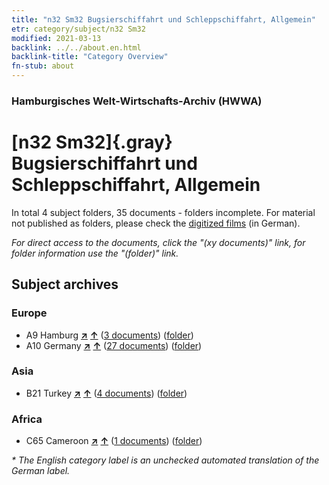 ```yaml
---
title: "n32 Sm32 Bugsierschiffahrt und Schleppschiffahrt, Allgemein"
etr: category/subject/n32 Sm32
modified: 2021-03-13
backlink: ../../about.en.html
backlink-title: "Category Overview"
fn-stub: about
---
```


### Hamburgisches Welt-Wirtschafts-Archiv (HWWA)
# [n32 Sm32]{.gray}&#8201; Bugsierschiffahrt und Schleppschiffahrt, Allgemein&#160; 





In total 4 subject folders, 35 documents - folders incomplete.
For material not published as folders, please check the [digitized films](/film/h1_sh) (in German).

_For direct access to the documents, click the "(xy documents)" link, for folder information use the "(folder)" link._

## Subject archives



### Europe

- A9 Hamburg [**&nearr;**](../../../geo/i/140905/about.en.html "Hamburg (all folders)") [**&uarr;**](../../../geo/about.en.html#A9 "Country category system") (<a href="https://pm20.zbw.eu/dfgview/sh/140905,145612" title="about: Hamburg : Bugsierschiffahrt und Schleppschiffahrt, Allgemein" target="_blank">3 documents</a>) ([folder](http://purl.org/pressemappe20/folder/sh/140905,145612))
- A10 Germany [**&nearr;**](../../../geo/i/126128/about.en.html "Germany (all folders)") [**&uarr;**](../../../geo/about.en.html#A10 "Country category system") (<a href="https://pm20.zbw.eu/dfgview/sh/126128,145612" title="about: Germany : Bugsierschiffahrt und Schleppschiffahrt, Allgemein" target="_blank">27 documents</a>) ([folder](http://purl.org/pressemappe20/folder/sh/126128,145612))

### Asia

- B21 Turkey [**&nearr;**](../../../geo/i/141111/about.en.html "Turkey (all folders)") [**&uarr;**](../../../geo/about.en.html#B21 "Country category system") (<a href="https://pm20.zbw.eu/dfgview/sh/141111,145612" title="about: Turkey : Bugsierschiffahrt und Schleppschiffahrt, Allgemein" target="_blank">4 documents</a>) ([folder](http://purl.org/pressemappe20/folder/sh/141111,145612))

### Africa

- C65 Cameroon [**&nearr;**](../../../geo/i/141410/about.en.html "Cameroon (all folders)") [**&uarr;**](../../../geo/about.en.html#C65 "Country category system") (<a href="https://pm20.zbw.eu/dfgview/sh/141410,145612" title="about: Cameroon : Bugsierschiffahrt und Schleppschiffahrt, Allgemein" target="_blank">1 documents</a>) ([folder](http://purl.org/pressemappe20/folder/sh/141410,145612))


_* The English category label is an unchecked automated translation of the German label._

